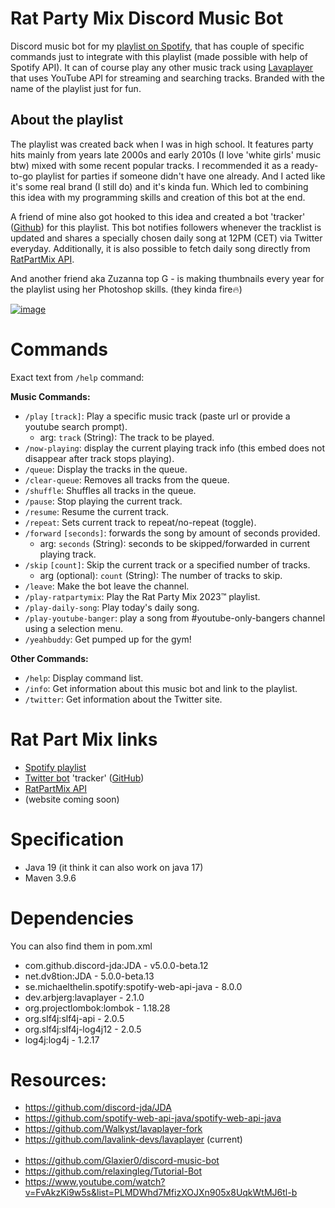 # Rat Party Mix Discord Music Bot

Discord music bot for my [playlist on Spotify](https://open.spotify.com/playlist/0RHhiQ6hGLKgjE7eqNdXzh), that has couple of specific commands just to integrate with this playlist (made possible with help of Spotify API).
It can of course play any other music track using [Lavaplayer](https://github.com/lavalink-devs/lavaplayer) that uses YouTube API for streaming and searching tracks. Branded with the name of the playlist just for fun.

## About the playlist

The playlist was created back when I was in high school. It features party hits mainly from years late 2000s and early 2010s (I love 'white girls' music btw) mixed with some recent popular tracks.
I recommended it as a ready-to-go playlist for parties if someone didn't have one already.
And I acted like it's some real brand (I still do) and it's kinda fun. Which led to combining this idea with my programming skills and creation of this bot at the end. <br>

A friend of mine also got hooked to this idea and created a bot 'tracker' ([Github](https://github.com/zawislakm/RatPartyMixTracker)) for this playlist. This bot notifies followers whenever the tracklist is updated and shares a specially chosen daily song at 12PM (CET) via Twitter everyday. Additionally, it is also possible to fetch daily song directly from [RatPartMix API](http://130.61.63.141:8888/docs).

And another friend aka Zuzanna top G - is making thumbnails every year for the playlist using her Photoshop skills. (they kinda fire🔥)

[![image](https://github.com/JakubDralus/Rat-Party-Mix-discord-music-bot/assets/129612952/2992073c-5616-48bd-bf07-d50f61ede836)](https://open.spotify.com/playlist/0RHhiQ6hGLKgjE7eqNdXzh)

# Commands

Exact text from `/help` command:

**Music Commands:**

- `/play` `[track]`: Play a specific music track (paste url or provide a youtube search prompt).
  - arg: `track` (String): The track to be played.
- `/now-playing`: display the current playing track info (this embed does not disappear after track stops playing).
- `/queue`: Display the tracks in the queue.
- `/clear-queue`: Removes all tracks from the queue.
- `/shuffle`: Shuffles all tracks in the queue.
- `/pause`: Stop playing the current track.
- `/resume`: Resume the current track.
- `/repeat`: Sets current track to repeat/no-repeat (toggle).
- `/forward` `[seconds]`: forwards the song by amount of seconds provided.
  - arg: `seconds` (String): seconds to be skipped/forwarded in current playing track.
- `/skip` `[count]`: Skip the current track or a specified number of tracks.
  - arg (optional): `count` (String): The number of tracks to skip.
- `/leave`: Make the bot leave the channel.
- `/play-ratpartymix`: Play the Rat Party Mix 2023™ playlist.
- `/play-daily-song`: Play today's daily song.
- `/play-youtube-banger`: play a song from #youtube-only-bangers channel using a selection menu.
- `/yeahbuddy`: Get pumped up for the gym!

**Other Commands:**

- `/help`: Display command list.
- `/info`: Get information about this music bot and link to the playlist.
- `/twitter`: Get information about the Twitter site.

# Rat Part Mix links

- [Spotify playlist](https://open.spotify.com/playlist/0RHhiQ6hGLKgjE7eqNdXzh)
- [Twitter bot](https://twitter.com/RatPartyMix) 'tracker' ([GitHub](https://github.com/zawislakm/RatPartyMixTracker))
- [RatPartMix API](http://130.61.63.141:8888/docs)
- (website coming soon)

# Specification

- Java 19 (it think it can also work on java 17)
- Maven 3.9.6

# Dependencies

You can also find them in pom.xml

- com.github.discord-jda:JDA - v5.0.0-beta.12
- net.dv8tion:JDA - 5.0.0-beta.13
- se.michaelthelin.spotify:spotify-web-api-java - 8.0.0
- dev.arbjerg:lavaplayer - 2.1.0
- org.projectlombok:lombok - 1.18.28
- org.slf4j:slf4j-api - 2.0.5
- org.slf4j:slf4j-log4j12 - 2.0.5
- log4j:log4j - 1.2.17

# Resources:

- https://github.com/discord-jda/JDA
- https://github.com/spotify-web-api-java/spotify-web-api-java
- https://github.com/Walkyst/lavaplayer-fork
- https://github.com/lavalink-devs/lavaplayer (current) <br><br>
- https://github.com/Glaxier0/discord-music-bot
- https://github.com/relaxingleg/Tutorial-Bot
- https://www.youtube.com/watch?v=FvAkzKi9w5s&list=PLMDWhd7MfizXOJXn905x8UqkWtMJ6tl-b

